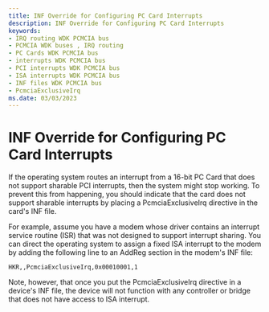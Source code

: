 ```yaml
---
title: INF Override for Configuring PC Card Interrupts
description: INF Override for Configuring PC Card Interrupts
keywords:
- IRQ routing WDK PCMCIA bus
- PCMCIA WDK buses , IRQ routing
- PC Cards WDK PCMCIA bus
- interrupts WDK PCMCIA bus
- PCI interrupts WDK PCMCIA bus
- ISA interrupts WDK PCMCIA bus
- INF files WDK PCMCIA bus
- PcmciaExclusiveIrq
ms.date: 03/03/2023
---
```


# INF Override for Configuring PC Card Interrupts





If the operating system routes an interrupt from a 16-bit PC Card that does not support sharable PCI interrupts, then the system might stop working. To prevent this from happening, you should indicate that the card does not support sharable interrupts by placing a PcmciaExclusiveIrq directive in the card's INF file.

For example, assume you have a modem whose driver contains an interrupt service routine (ISR) that was not designed to support interrupt sharing. You can direct the operating system to assign a fixed ISA interrupt to the modem by adding the following line to an AddReg section in the modem's INF file:

`HKR,,PcmciaExclusiveIrq,0x00010001,1`

Note, however, that once you put the PcmciaExclusiveIrq directive in a device's INF file, the device will not function with any controller or bridge that does not have access to ISA interrupt.

 

 





